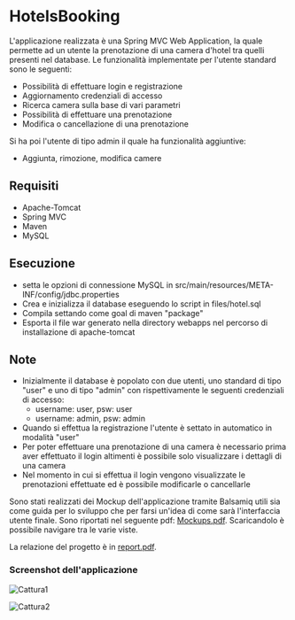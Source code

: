 # HotelsBooking

L'applicazione realizzata è una Spring MVC Web Application, la quale permette ad un utente la prenotazione di una camera d'hotel tra quelli presenti nel database. Le funzionalità implementate per l'utente standard sono le seguenti:

- Possibilità di effettuare login e registrazione
- Aggiornamento credenziali di accesso
- Ricerca camera sulla base di vari parametri
- Possibilità di effettuare una prenotazione
- Modifica o cancellazione di una prenotazione

Si ha poi l'utente di tipo admin il quale ha funzionalità aggiuntive:
- Aggiunta, rimozione, modifica camere

## Requisiti
- Apache-Tomcat
- Spring MVC
- Maven
- MySQL


## Esecuzione
- setta le opzioni di connessione MySQL in src/main/resources/META-INF/config/jdbc.properties
- Crea e inizializza il database eseguendo lo script in files/hotel.sql
- Compila settando come goal di maven "package"
- Esporta il file war generato nella directory webapps nel percorso di installazione di apache-tomcat

## Note
- Inizialmente il database è popolato con due utenti, uno standard di tipo "user" e uno di tipo "admin" con rispettivamente le seguenti credenziali di accesso:
  - username: user, psw: user
  - username: admin, psw: admin
- Quando si effettua la registrazione l'utente è settato in automatico in modalità "user"
- Per poter effettuare una prenotazione di una camera è necessario prima aver effettuato il login altimenti è possibile solo visualizzare i dettagli di una camera
- Nel momento in cui si effettua il login vengono visualizzate le prenotazioni effettuate ed è possibile modificarle o cancellarle

Sono stati realizzati dei Mockup dell'applicazione tramite Balsamiq utili sia come guida per lo sviluppo che per farsi un'idea di come sarà l'interfaccia utente finale. Sono riportati nel seguente pdf: [Mockups.pdf](Mockups.pdf). Scaricandolo è possibile navigare tra le varie viste.

La relazione del progetto è in [report.pdf](report.pdf).

### Screenshot dell'applicazione
![Cattura1](https://user-images.githubusercontent.com/47114787/124766900-9e7b2d00-df37-11eb-939e-af0177f76d90.JPG)

![Cattura2](https://user-images.githubusercontent.com/47114787/124766931-a4710e00-df37-11eb-9566-e229b13eddc3.JPG)



